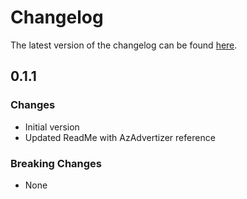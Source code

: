 # Changelog

The latest version of the changelog can be found [here](https://github.com/Azure/bicep-registry-modules/blob/main/avm/ptn/authorization/policy-exemption/CHANGELOG.md).

## 0.1.1

### Changes

- Initial version
- Updated ReadMe with AzAdvertizer reference

### Breaking Changes

- None
